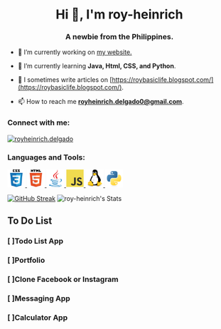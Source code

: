 <h1 align="center">Hi 👋, I'm roy-heinrich</h1>
<h3 align="center">A newbie from the Philippines.</h3>

- 🔭 I’m currently working on [my website.](https://roy-heinrich.github.io/my-website/)

- 🌱 I’m currently learning **Java, Html, CSS, and Python**.

- 📝 I sometimes write articles on [https://roybasiclife.blogspot.com/](https://roybasiclife.blogspot.com/).

- 📫 How to reach me **royheinrich.delgado0@gmail.com**.

<h3 align="left">Connect with me:</h3>
<p align="left">
<a href="https://fb.com/royheinrich.delgado" target="blank"><img align="center" src="https://raw.githubusercontent.com/rahuldkjain/github-profile-readme-generator/master/src/images/icons/Social/facebook.svg" alt="royheinrich.delgado" height="30" width="40" /></a>
</p>

<h3 align="left">Languages and Tools:</h3>
<p align="left"> <a href="https://www.w3schools.com/css/" target="_blank" rel="noreferrer"> <img src="https://raw.githubusercontent.com/devicons/devicon/master/icons/css3/css3-original-wordmark.svg" alt="css3" width="40" height="40"/> </a> <a href="https://www.w3.org/html/" target="_blank" rel="noreferrer"> <img src="https://raw.githubusercontent.com/devicons/devicon/master/icons/html5/html5-original-wordmark.svg" alt="html5" width="40" height="40"/> </a> <a href="https://www.java.com" target="_blank" rel="noreferrer"> <img src="https://raw.githubusercontent.com/devicons/devicon/master/icons/java/java-original.svg" alt="java" width="40" height="40"/> </a> <a href="https://developer.mozilla.org/en-US/docs/Web/JavaScript" target="_blank" rel="noreferrer"> <img src="https://raw.githubusercontent.com/devicons/devicon/master/icons/javascript/javascript-original.svg" alt="javascript" width="40" height="40"/> </a> <a href="https://www.linux.org/" target="_blank" rel="noreferrer"> <img src="https://raw.githubusercontent.com/devicons/devicon/master/icons/linux/linux-original.svg" alt="linux" width="40" height="40"/> </a> <a href="https://www.python.org" target="_blank" rel="noreferrer"> <img src="https://raw.githubusercontent.com/devicons/devicon/master/icons/python/python-original.svg" alt="python" width="40" height="40"/> </a> </p>

[![GitHub Streak](http://github-readme-streak-stats.herokuapp.com?user=roy-heinrich&theme=onedark)](https://git.io/streak-stats)
![roy-heinrich's Stats](https://github-readme-stats.vercel.app/api?username=roy-heinrich&theme=dracula&show_icons=true&hide_border=true&count_private=true)

<h2 align="Left">To Do List</h2>
<h3>[ ]Todo List App</h3>
<h3>[ ]Portfolio</h3>
<h3>[ ]Clone Facebook or Instagram</h3>
<h3>[ ]Messaging App</h3>
<h3>[ ]Calculator App</h3>

